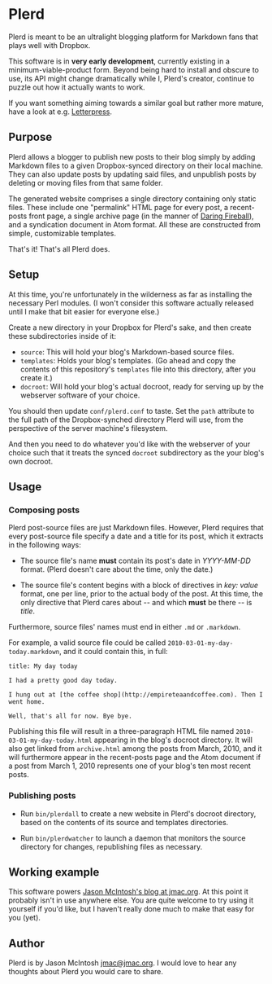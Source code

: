 # Plerd

Plerd is meant to be an ultralight blogging platform for Markdown fans that plays well with Dropbox.

This software is in **very early development**, currently existing in a minimum-viable-product form. Beyond being hard to install and obscure to use, its API might change dramatically while I, Plerd's creator, continue to puzzle out how it actually wants to work.

If you want something aiming towards a similar goal but rather more mature, have a look at e.g. [Letterpress](https://github.com/an0/Letterpress).

## Purpose

Plerd allows a blogger to publish new posts to their blog simply by adding Markdown files to a given Dropbox-synced directory on their local machine. They can also update posts by updating said files, and unpublish posts by deleting or moving files from that same folder.

The generated website comprises a single directory containing only static files. These include one "permalink" HTML page for every post, a recent-posts front page, a single archive page (in the manner of [Daring Fireball](http://daringfireball.net/archive)), and a syndication document in Atom format. All these are constructed from simple, customizable templates.

That's it! That's all Plerd does.

## Setup

At this time, you're unfortunately in the wilderness as far as installing the necessary Perl modules. (I won't consider this software actually released until I make that bit easier for everyone else.)

Create a new directory in your Dropbox for Plerd's sake, and then create these subdirectories inside of it:

* `source`: This will hold your blog's Markdown-based source files.
* `templates`: Holds your blog's templates. (Go ahead and copy the contents of this repository's `templates` file into this directory, after you create it.)
* `docroot`: Will hold your blog's actual docroot, ready for serving up by the webserver software of your choice.

You should then update `conf/plerd.conf` to taste. Set the `path` attribute to the full path of the Dropbox-synched directory Plerd will use, from the perspective of the server machine's filesystem.

And then you need to do whatever you'd like with the webserver of your choice such that it treats the synced `docroot` subdirectory as the your blog's own docroot.

## Usage

### Composing posts

Plerd post-source files are just Markdown files. However, Plerd requires that every post-source file specify a date and a title for its post, which it extracts in the following ways:

* The source file's name __must__ contain its post's date in _YYYY-MM-DD_ format. (Plerd doesn't care about the time, only the date.)

* The source file's content begins with a block of directives in _key: value_ format, one per line, prior to the actual body of the post. At this time, the only directive that Plerd cares about -- and which __must__ be there -- is _title_.

Furthermore, source files' names must end in either `.md` or `.markdown`.

For example, a valid source file could be called `2010-03-01-my-day-today.markdown`, and it could contain this, in full:

    title: My day today

    I had a pretty good day today. 
    
    I hung out at [the coffee shop](http://empireteaandcoffee.com). Then I went home.

    Well, that's all for now. Bye bye.

Publishing this file will result in a three-paragraph HTML file named `2010-03-01-my-day-today.html` appearing in the blog's docroot directory. It will also get linked from `archive.html` among the posts from March, 2010, and it will furthermore appear in the recent-posts page and the Atom document if a post from March 1, 2010 represents one of your blog's ten most recent posts.

### Publishing posts

* Run `bin/plerdall` to create a new website in Plerd's docroot directory, based on the contents of its source and templates directories.

* Run `bin/plerdwatcher` to launch a daemon that monitors the source directory for changes, republishing files as necessary.

## Working example

This software powers [Jason McIntosh's blog at jmac.org](http://blog.jmac.org). At this point it probably isn't in use anywhere else. You are quite welcome to try using it yourself if you'd like, but I haven't really done much to make that easy for you (yet).

## Author

Plerd is by Jason McIntosh <jmac@jmac.org>. I would love to hear any thoughts about Plerd you would care to share.